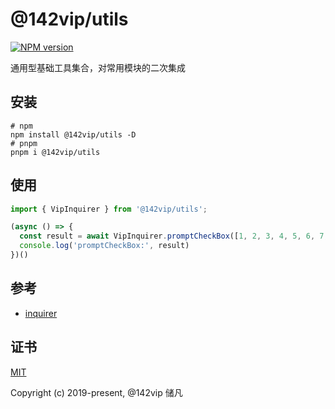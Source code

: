 # @142vip/utils

[![NPM version](https://img.shields.io/npm/v/@142vip/utils?labelColor=0b3d52&color=1da469&label=version)](https://www.npmjs.com/package/@142vip/utils)

通用型基础工具集合，对常用模块的二次集成

## 安装

```shell
# npm
npm install @142vip/utils -D
# pnpm
pnpm i @142vip/utils
```

## 使用

```ts
import { VipInquirer } from '@142vip/utils';

(async () => {
  const result = await VipInquirer.promptCheckBox([1, 2, 3, 4, 5, 6, 7, 8, 9])
  console.log('promptCheckBox:', result)
})()
```

## 参考

- [inquirer](https://www.npmjs.com/package/inquirer)

## 证书

[MIT](https://opensource.org/license/MIT)

Copyright (c) 2019-present, @142vip 储凡
